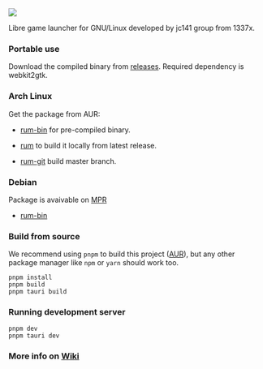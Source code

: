 <img src="https://i.postimg.cc/5yfZCY7b/43534534.png">

Libre game launcher for GNU/Linux developed by jc141 group from 1337x. 

### Portable use

Download the compiled binary from [releases](https://github.com/jc141x/rum/releases). Required dependency is webkit2gtk.

### Arch Linux

Get the package from AUR:

* [rum-bin](https://aur.archlinux.org/packages/rum-bin/) for pre-compiled binary.

* [rum](https://aur.archlinux.org/packages/rum/) to build it locally from latest release.

* [rum-git](https://aur.archlinux.org/packages/rum-git/) build master branch.

### Debian

Package is avaivable on [MPR](https://makedeb.hunterwittenborn.com/mpr/using-the-mpr/installing-packages/) 

* [rum-bin](https://mpr.hunterwittenborn.com/packages/rum-bin)

### Build from source

We recommend using `pnpm` to build this project ([AUR](https://aur.archlinux.org/packages/pnpm/)), but any other
package manager like `npm` or `yarn` should work too.

```
pnpm install
pnpm build
pnpm tauri build
```

### Running development server

```
pnpm dev
pnpm tauri dev
```

### More info on [Wiki](https://johncena141.eu.org:8141/johncena141/rum/wiki)
